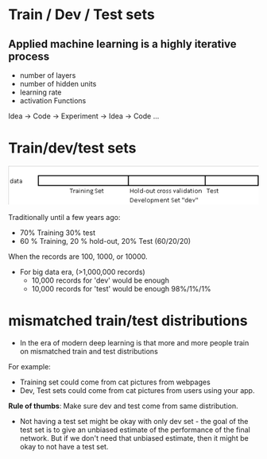 # Train / Dev / Test sets

## Applied machine learning is a highly iterative process

- number of layers
- number of hidden units
- learning rate
- activation Functions

Idea -> Code -> Experiment -> Idea -> Code ...

# Train/dev/test sets

![](images/b7b261f9.png)

Traditionally until a few years ago:
- 70% Training 30% test
- 60 % Training, 20 % hold-out, 20% Test (60/20/20)

When the records are 100, 1000, or 10000.

* For big data era, (>1,000,000 records)
    * 10,000 records for 'dev' would be enough
    * 10,000 records for 'test' would be enough
  98%/1%/1%

# mismatched train/test distributions
* In the era of modern deep learning is that more and more people train on mismatched train and test distributions

For example:

* Training set could come from cat pictures from webpages
* Dev, Test sets could come from cat pictures from users using your app.

**Rule of thumbs**: Make sure dev and test come from same distribution.
* Not having a test set might be okay with only dev set -  the goal of the test set is to give an unbiased estimate of the performance of the final network. But if we don't need that unbiased estimate, then it might be okay to not have a test set.
